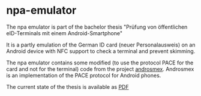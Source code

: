 # npa-emulator
The npa emulator is part of the bachelor thesis "Prüfung von öffentlichen eID-Terminals mit einem Android-Smartphone"

It is a partly emulation of the German ID card (neuer Personalausweis) on an Android device with NFC support to check a terminal and prevent skimming.

The npa emulator contains some modified (to use the protocol PACE for the card and not for the terminal) code from the project [androsmex](https://code.google.com/p/androsmex/). Androsmex is an implementation of the PACE protocol for Android phones.

The current state of the thesis is available as [PDF](docs/bachelorthesis.pdf)
